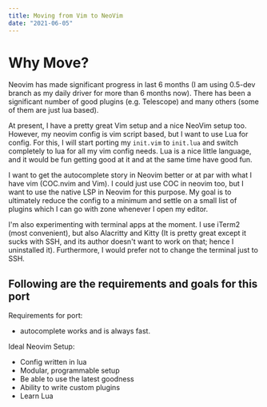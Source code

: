 ```yaml
---
title: Moving from Vim to NeoVim
date: "2021-06-05"
---
```


# Why Move?

Neovim has made significant progress in last 6 months (I am using 0.5-dev branch as my daily driver for more than 6 months now).
There has been a significant number of good plugins (e.g. Telescope) and many others (some of them are just lua based).

At present, I have a pretty great Vim setup and a nice NeoVim setup too. However, my neovim config is vim script based, but I want to use Lua for config. For this, I will start porting my `init.vim` to `init.lua` and switch completely to lua for all my vim config needs.
Lua is a nice little language, and it would be fun getting good at it and at the same time have good fun.

I want to get the autocomplete story in Neovim better or at par with what I have vim (COC.nvim and Vim). I could just use COC in neovim too, but I want to use the native LSP in Neovim for this purpose. My goal is to ultimately reduce the config to a minimum and settle on a small list of plugins which I can go with zone whenever I open my editor.

I'm also experimenting with terminal apps at the moment. I use iTerm2 (most convenient), but also Alacritty and Kitty (It is pretty great except it sucks with SSH, and its author doesn't want to work on that; hence I uninstalled it). Furthermore, I would  prefer not to change the terminal just to SSH.

## Following are the requirements and goals for this port

Requirements for port:
- autocomplete works and is always fast.

Ideal Neovim Setup:

- Config written in lua
- Modular, programmable setup
- Be able to use the latest goodness
- Ability to write custom plugins
- Learn Lua

